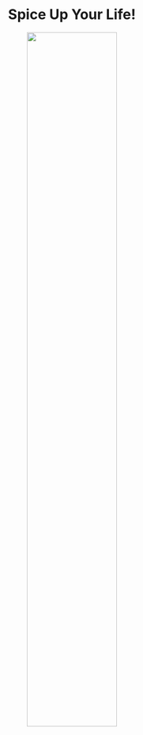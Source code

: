 <h1 align="center">
Spice Up Your Life! </h1>
  
<p align="center">
    <img src="https://github.com/nrennie/tidytuesday/blob/main/2021/14-12-2021/14122021.jpg?raw=true" width="60%">
</p>